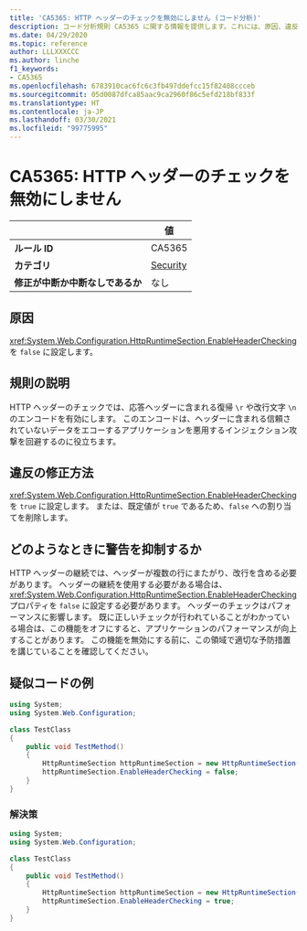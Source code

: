 ```yaml
---
title: 'CA5365: HTTP ヘッダーのチェックを無効にしません (コード分析)'
description: コード分析規則 CA5365 に関する情報を提供します。これには、原因、違反の修正方法、およびそれを抑制するタイミングなどが含まれます。
ms.date: 04/29/2020
ms.topic: reference
author: LLLXXXCCC
ms.author: linche
f1_keywords:
- CA5365
ms.openlocfilehash: 6783910cac6fc6c3fb497ddefcc15f82408ccceb
ms.sourcegitcommit: 05d0087dfca85aac9ca2960f86c5efd218bf833f
ms.translationtype: HT
ms.contentlocale: ja-JP
ms.lasthandoff: 03/30/2021
ms.locfileid: "99775995"
---
```

# <a name="ca5365-do-not-disable-http-header-checking"></a>CA5365: HTTP ヘッダーのチェックを無効にしません

| | 値 |
|-|-|
| **ルール ID** |CA5365|
| **カテゴリ** |[Security](security-warnings.md)|
| **修正が中断か中断なしであるか** |なし|

## <a name="cause"></a>原因

<xref:System.Web.Configuration.HttpRuntimeSection.EnableHeaderChecking> を `false` に設定します。

## <a name="rule-description"></a>規則の説明

HTTP ヘッダーのチェックでは、応答ヘッダーに含まれる復帰 `\r` や改行文字 `\n` のエンコードを有効にします。 このエンコードは、ヘッダーに含まれる信頼されていないデータをエコーするアプリケーションを悪用するインジェクション攻撃を回避するのに役立ちます。

## <a name="how-to-fix-violations"></a>違反の修正方法

<xref:System.Web.Configuration.HttpRuntimeSection.EnableHeaderChecking> を `true` に設定します。 または、既定値が `true` であるため、`false` への割り当てを削除します。

## <a name="when-to-suppress-warnings"></a>どのようなときに警告を抑制するか

HTTP ヘッダーの継続では、ヘッダーが複数の行にまたがり、改行を含める必要があります。 ヘッダーの継続を使用する必要がある場合は、<xref:System.Web.Configuration.HttpRuntimeSection.EnableHeaderChecking> プロパティを `false` に設定する必要があります。 ヘッダーのチェックはパフォーマンスに影響します。 既に正しいチェックが行われていることがわかっている場合は、この機能をオフにすると、アプリケーションのパフォーマンスが向上することがあります。 この機能を無効にする前に、この領域で適切な予防措置を講じていることを確認してください。

## <a name="pseudo-code-examples"></a>疑似コードの例

```csharp
using System;
using System.Web.Configuration;

class TestClass
{
    public void TestMethod()
    {
        HttpRuntimeSection httpRuntimeSection = new HttpRuntimeSection();
        httpRuntimeSection.EnableHeaderChecking = false;
    }
}
```

### <a name="solution"></a>解決策

```csharp
using System;
using System.Web.Configuration;

class TestClass
{
    public void TestMethod()
    {
        HttpRuntimeSection httpRuntimeSection = new HttpRuntimeSection();
        httpRuntimeSection.EnableHeaderChecking = true;
    }
}
```
